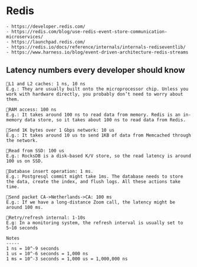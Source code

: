 # Redis

    - https://developer.redis.com/
    - https://redis.com/blog/use-redis-event-store-communication-microservices/
    - https://launchpad.redis.com/
    - https://redis.io/docs/reference/internals/internals-rediseventlib/
    - https://www.harness.io/blog/event-driven-architecture-redis-streams

## Latency numbers every developer should know

    🔹L1 and L2 caches: 1 ns, 10 ns
    E.g.: They are usually built onto the microprocessor chip. Unless you work with hardware directly, you probably don’t need to worry about them.

    🔹RAM access: 100 ns
    E.g.: It takes around 100 ns to read data from memory. Redis is an in-memory data store, so it takes about 100 ns to read data from Redis.

    🔹Send 1K bytes over 1 Gbps network: 10 us
    E.g.: It takes around 10 us to send 1KB of data from Memcached through the network.

    🔹Read from SSD: 100 us
    E.g.: RocksDB is a disk-based K/V store, so the read latency is around 100 us on SSD.

    🔹Database insert operation: 1 ms.
    E.g.: Postgresql commit might take 1ms. The database needs to store the data, create the index, and flush logs. All these actions take time.

    🔹Send packet CA->Netherlands->CA: 100 ms
    E.g.: If we have a long-distance Zoom call, the latency might be around 100 ms.

    🔹Retry/refresh internal: 1-10s
    E.g: In a monitoring system, the refresh interval is usually set to 5~10 seconds

    Notes
    -----
    1 ns = 10^-9 seconds
    1 us = 10^-6 seconds = 1,000 ns
    1 ms = 10^-3 seconds = 1,000 us = 1,000,000 ns

